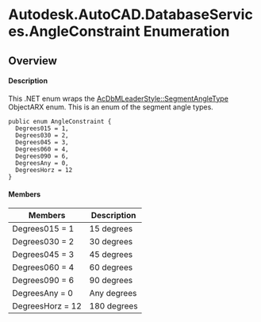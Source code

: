 # Autodesk.AutoCAD.DatabaseServices.AngleConstraint Enumeration

## Overview

#### Description
This .NET enum wraps the [AcDbMLeaderStyle::SegmentAngleType](AcDbMLeaderStyle__SegmentAngleType.md) ObjectARX enum. 
This is an enum of the segment angle types.
```text
public enum AngleConstraint {
  Degrees015 = 1,
  Degrees030 = 2,
  Degrees045 = 3,
  Degrees060 = 4,
  Degrees090 = 6,
  DegreesAny = 0,
  DegreesHorz = 12
}
```

#### Members

| Members | Description |
| --- | --- |
| Degrees015 = 1 | 15 degrees |
| Degrees030 = 2 | 30 degrees |
| Degrees045 = 3 | 45 degrees |
| Degrees060 = 4 | 60 degrees |
| Degrees090 = 6 | 90 degrees |
| DegreesAny = 0 | Any degrees |
| DegreesHorz = 12 | 180 degrees |